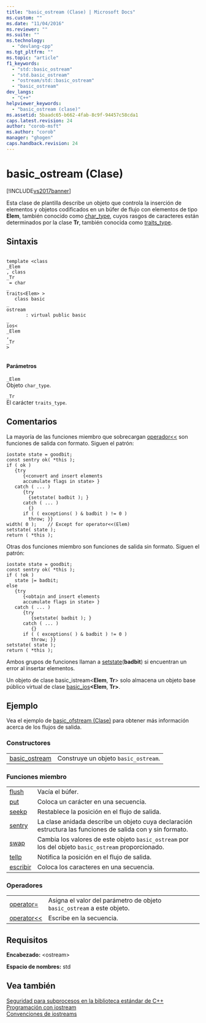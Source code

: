 ```yaml
---
title: "basic_ostream (Clase) | Microsoft Docs"
ms.custom: ""
ms.date: "11/04/2016"
ms.reviewer: ""
ms.suite: ""
ms.technology: 
  - "devlang-cpp"
ms.tgt_pltfrm: ""
ms.topic: "article"
f1_keywords: 
  - "std::basic_ostream"
  - "std.basic_ostream"
  - "ostream/std::basic_ostream"
  - "basic_ostream"
dev_langs: 
  - "C++"
helpviewer_keywords: 
  - "basic_ostream (clase)"
ms.assetid: 5baadc65-b662-4fab-8c9f-94457c58cda1
caps.latest.revision: 24
author: "corob-msft"
ms.author: "corob"
manager: "ghogen"
caps.handback.revision: 24
---
```

# basic_ostream (Clase)
[!INCLUDE[vs2017banner](../assembler/inline/includes/vs2017banner.md)]

Esta clase de plantilla describe un objeto que controla la inserción de elementos y objetos codificados en un búfer de flujo con elementos de tipo **Elem**, también conocido como [char\_type](../Topic/basic_ios::char_type.md), cuyos rasgos de caracteres están determinados por la clase **Tr**, también conocida como [traits\_type](../Topic/basic_ios::traits_type.md).  
  
## Sintaxis  
  
```  
  
template <class   
_Elem  
, class   
_Tr  
 = char  
_  
traits<Elem> >  
   class basic  
_  
ostream  
       : virtual public basic  
_  
ios<  
_Elem  
,   
_Tr  
>  
  
```  
  
#### Parámetros  
 `_Elem`  
 Objeto `char_type`.  
  
 `_Tr`  
 El carácter `traits_type`.  
  
## Comentarios  
 La mayoría de las funciones miembro que sobrecargan [operador\<\<](../Topic/basic_ostream::operator%3C%3C.md) son funciones de salida con formato. Siguen el patrón:  
  
```  
iostate state = goodbit;  
const sentry ok( *this );  
if ( ok )  
   {try  
      {<convert and insert elements  
      accumulate flags in state> }  
   catch ( ... )  
      {try  
        {setstate( badbit ); }  
      catch ( ... )  
        {}  
      if ( ( exceptions( ) & badbit ) != 0 )  
        throw; }}  
width( 0 );    // Except for operator<<(Elem)  
setstate( state );  
return ( *this );  
```  
  
 Otras dos funciones miembro son funciones de salida sin formato. Siguen el patrón:  
  
```  
iostate state = goodbit;  
const sentry ok( *this );  
if ( !ok )  
   state |= badbit;  
else  
   {try  
      {<obtain and insert elements  
      accumulate flags in state> }  
   catch ( ... )  
      {try  
         {setstate( badbit ); }  
      catch ( ... )  
         {}  
      if ( ( exceptions( ) & badbit ) != 0 )  
         throw; }}  
setstate( state );  
return ( *this );  
```  
  
 Ambos grupos de funciones llaman a [setstate](../Topic/basic_ios::setstate.md)\(**badbit**\) si encuentran un error al insertar elementos.  
  
 Un objeto de clase basic\_istream\<**Elem**, **Tr**\> solo almacena un objeto base público virtual de clase [basic\_ios](../standard-library/basic-ios-class.md)**\<Elem**, **Tr\>**.  
  
## Ejemplo  
 Vea el ejemplo de [basic\_ofstream \(Clase\)](../standard-library/basic-ofstream-class.md) para obtener más información acerca de los flujos de salida.  
  
### Constructores  
  
|||  
|-|-|  
|[basic\_ostream](../Topic/basic_ostream::basic_ostream.md)|Construye un objeto `basic_ostream`.|  
  
### Funciones miembro  
  
|||  
|-|-|  
|[flush](../Topic/basic_ostream::flush.md)|Vacía el búfer.|  
|[put](../Topic/basic_ostream::put.md)|Coloca un carácter en una secuencia.|  
|[seekp](../Topic/basic_ostream::seekp.md)|Restablece la posición en el flujo de salida.|  
|[sentry](../Topic/basic_ostream::sentry.md)|La clase anidada describe un objeto cuya declaración estructura las funciones de salida con y sin formato.|  
|[swap](../Topic/basic_ostream::operator=.md)|Cambia los valores de este objeto `basic_ostream` por los del objeto `basic_ostream` proporcionado.|  
|[tellp](../Topic/basic_ostream::tellp.md)|Notifica la posición en el flujo de salida.|  
|[escribir](../Topic/basic_ostream::write.md)|Coloca los caracteres en una secuencia.|  
  
### Operadores  
  
|||  
|-|-|  
|[operator\=](../Topic/basic_ostream::operator=.md)|Asigna el valor del parámetro de objeto `basic_ostream` a este objeto.|  
|[operator\<\<](../Topic/basic_ostream::operator%3C%3C.md)|Escribe en la secuencia.|  
  
## Requisitos  
 **Encabezado:** \<ostream\>  
  
 **Espacio de nombres:** std  
  
## Vea también  
 [Seguridad para subprocesos en la biblioteca estándar de C\+\+](../standard-library/thread-safety-in-the-cpp-standard-library.md)   
 [Programación con iostream](../standard-library/iostream-programming.md)   
 [Convenciones de iostreams](../standard-library/iostreams-conventions.md)